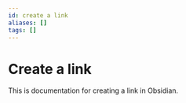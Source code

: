 ```yaml
---
id: create a link
aliases: []
tags: []
---
```


# Create a link

This is documentation for creating a link in Obsidian.
